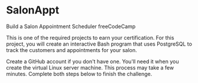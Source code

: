 # SalonAppt
Build a Salon Appointment Scheduler freeCodeCamp

This is one of the required projects to earn your certification. For this project, you will create an interactive Bash program that uses PostgreSQL to track the customers and appointments for your salon.

Create a GitHub account if you don't have one. You'll need it when you create the virtual Linux server machine. This process may take a few minutes.
Complete both steps below to finish the challenge.
